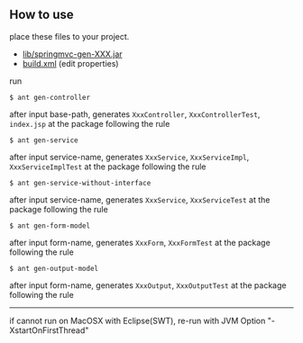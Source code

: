 ## How to use

place these files to your project.

 * [lib/springmvc-gen-XXX.jar][1]
 * [build.xml][2] (edit properties)

run

    $ ant gen-controller

after input base-path, generates `XxxController`, `XxxControllerTest`, `index.jsp` at the package following the rule

    $ ant gen-service

after input service-name, generates `XxxService`, `XxxServiceImpl`, `XxxServiceImplTest` at the package following the rule

    $ ant gen-service-without-interface

after input service-name, generates `XxxService`, `XxxServiceTest` at the package following the rule

    $ ant gen-form-model

after input form-name, generates `XxxForm`, `XxxFormTest` at the package following the rule

    $ ant gen-output-model

after input form-name, generates `XxxOutput`, `XxxOutputTest` at the package following the rule

----
if cannot run on MacOSX with Eclipse(SWT), re-run with JVM Option "-XstartOnFirstThread"


  [1]: https://github.com/downloads/making/springmvc-gen/springmvc-gen-0.0.1-SNAPSHOT.jar
  [2]: https://github.com/downloads/making/springmvc-gen/build.xml